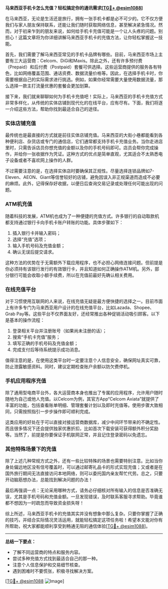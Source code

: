 **马来西亚手机卡怎么充值？轻松搞定你的通讯需求[[TG💪+ @esim1088](https://t.me/s/esim1088)]**

在马来西亚，无论是生活还是旅行，拥有一张手机卡都是必不可少的。它不仅方便我们与家人朋友保持联系，还能让我们随时获取网络信息，甚至解决紧急情况。然而，对于初来乍到的朋友来说，如何给手机卡充值可能是一个让人头疼的问题。别担心！这篇文章将为你详细讲解马来西亚手机卡的充值方法，让你轻松掌握这一技能。

首先，我们需要了解马来西亚常见的手机卡品牌有哪些。目前，马来西亚市场上主要有三大运营商：Celcom、DiGi和Maxis。除此之外，还有许多预付费（Prepaid）和后付费（Postpaid）套餐可供选择。这些运营商提供的服务各有特色，比如网络覆盖范围、通话资费、数据流量价格等。因此，在选择手机卡时，你需要根据自己的实际需求进行挑选。例如，如果你经常需要大量使用数据流量，那么选择一款主打流量优惠的套餐会更加划算。

接下来，我们就来聊聊如何为手机卡充值吧！实际上，马来西亚的手机卡充值方式非常多样化，从传统的实体店铺到现代化的在线平台，应有尽有。下面，我们将逐一介绍这些方法，帮助你找到最适合自己的途径。

### 实体店铺充值

最传统也是最直接的方式就是前往实体店铺充值。马来西亚的大街小巷都能看到各种便利店、杂货店或专门的通信店，它们通常都支持手机卡充值业务。当你走进店里时，只需告诉店员你想充值的金额以及你的手机号码即可。店员会帮你完成操作，并给你一张收据作为凭证。这种方式的优点是简单直观，尤其适合不太熟悉电子设备或者不喜欢网上操作的人群。

不过需要注意的是，在选择实体店时要确保其正规性。尽量选择连锁品牌如7-Eleven、AEON、Giant等信誉较好的店铺，避免因误入非正规渠道而造成不必要的麻烦。此外，记得保存好收据，以便日后查询交易记录或处理任何可能出现的问题。

### ATM机充值

随着科技的发展，ATM机也成为了一种便捷的充值方式。许多银行的自动取款机都支持通过银行卡向手机卡账户转账的功能。具体步骤如下：

1. 插入银行卡并输入密码；
2. 选择“充值”选项；
3. 输入手机号码及充值金额；
4. 确认无误后提交请求。

这种方法的优势在于无需额外下载应用程序，也不必担心网络连接问题。但前提是你必须持有该银行发行的有效银行卡，并且知道如何正确操作ATM机。另外，部分银行可能会收取小额手续费，所以在充值前最好先确认相关费用。

### 在线充值平台

对于习惯使用互联网的人来说，在线充值无疑是最方便快捷的选择之一。目前市面上有许多专门为马来西亚用户设计的在线充值平台，比如Lazada、Shopee、Grab Pay等。这些平台不仅界面友好，还经常推出各种促销活动吸引顾客。以下是基本的操作流程：

1. 登录相关平台并注册账号（如果尚未注册的话）；
2. 搜索“手机卡充值”服务；
3. 填写正确的手机号码及充值金额；
4. 完成支付后等待系统提示成功消息。

值得注意的是，在使用这类平台时一定要注意个人信息安全，确保网址真实可靠，防止泄露敏感资料。同时，建议定期检查账户余额以防欠费停机。

### 手机应用程序充值

除了通用型电商平台外，各大运营商本身也推出了专属的应用程序，允许用户随时随地为自己或他人充值。以Celcom为例，其官方App“Celcom Axiata”就提供了丰富的功能，包括查看账单明细、管理套餐计划以及即时充值等。使用步骤大致相同，只需按照指引一步步操作即可顺利完成。

这类应用的好处在于可以直接对接运营商数据库，减少中间环节带来的不确定性。而且很多情况下还会提供独家优惠折扣，比如首次下载安装可获得额外积分奖励等。当然了，前提是你要保证手机联网正常，并且记住登录密码以免遗忘。

### 其他特殊场景下的充值

除了上述几种常规方式之外，还有一些比较特殊的场景也需要特别注意。比如当你身处偏远地区没有信号覆盖时，可以通过邮寄礼品卡的形式实现充值；又或者是在国外旅行期间无法直接访问本地网络，则可以委托国内亲友帮忙代劳。总之，只要开动脑筋想办法，总能找到解决问题的办法！

最后再强调一点：无论采用哪种方式，请务必仔细核对所有输入的信息是否准确无误，尤其是手机号码和充值金额。一旦发现错误，及时联系客服寻求帮助。毕竟谁都不想因为一时疏忽而导致资金损失呀！

综上所述，马来西亚手机卡的充值其实并没有想象中那么复杂。只要你掌握了正确的技巧，并结合实际情况灵活运用，就能轻松搞定这项任务啦！希望本文能对你有所帮助，祝大家都能顺利享受到畅通无阻的通信体验[[TG💪+ @esim1088](https://t.me/s/esim1088)]。

---

**总结一下要点：**
- 了解不同运营商的特点和服务内容。
- 尝试多种充值方式找到最适合自己的那一种。
- 注意个人信息保护和交易细节核查。
- 遇到困难时不要慌张，积极寻找解决方案。

[[TG💪+ @esim1088](https://t.me/s/esim1088) ![Image](https://i.postimg.cc/4NQfJmqS/Snipaste-2025-05-13-00-14-12.png)]
